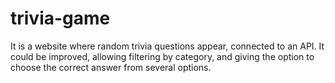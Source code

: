 # trivia-game
It is a website where random trivia questions appear, connected to an API.
It could be improved, allowing filtering by category, and giving the option to choose the correct answer from several options.
